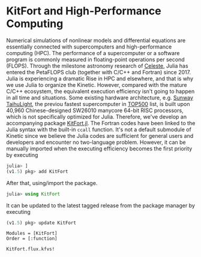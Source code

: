 # KitFort and High-Performance Computing

Numerical simulations of nonlinear models and differential equations are essentially connected with supercomputers and high-performance computing (HPC).
The performance of a supercomputer or a software program is commonly measured in floating-point operations per second (FLOPS).
Through the milestone astronomy research of [Celeste](https://juliacomputing.com/case-studies/celeste/), Julia has entered the PetaFLOPS club (together with C/C++ and Fortran) since 2017.
Julia is experiencing a dramatic Rise in HPC and elsewhere, and that is why we use Julia to organize the Kinetic.
However, compared with the mature C/C++ ecosystem, the equivalent execution efficiency isn't going to happen in all time and situations.
Some existing hardware architecture, e.g. [Sunway TaihuLight](https://en.wikipedia.org/wiki/Sunway_TaihuLight), the previou fastest supercomputer in [TOP500](https://www.top500.org/) list, is built upon 40,960 Chinese-designed SW26010 manycore 64-bit RISC processors, which is not specifically optimized for Julia.
Therefore, we've develop an accompanying package [KitFort.jl](https://github.com/vavrines/KitFort.jl).
The Fortran codes have been linked to the Julia syntax with the built-in `ccall` function.
It's not a default submodule of Kinetic since we believe the Julia codes are sufficient for general users and developers and encounter no two-language problem.
However, it can be manually imported when the executing efficiency becomes the first priority by executing
```julia
julia> ]
(v1.5) pkg> add KitFort
```
After that, using/import the package.
```julia
julia> using KitFort
```

It can be updated to the latest tagged release from the package manager by executing
```julia
(v1.5) pkg> update KitFort
```

```@autodocs
Modules = [KitFort]
Order = [:function]
```

```@docs
KitFort.flux.kfvs!
```